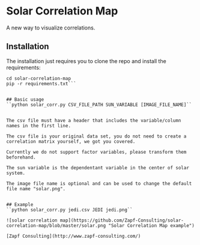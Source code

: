 # Solar Correlation Map
A new way to visualize correlations. 


## Installation 
The installation just requires you to clone the repo and install the requirements: 

```git clone https://github.com/Zapf-Consulting/solar-correlation-map.git
cd solar-correlation-map
pip -r requirements.txt```


## Basic usage
``python solar_corr.py CSV_FILE_PATH SUN_VARIABLE [IMAGE_FILE_NAME]``


The csv file must have a header that includes the variable/column names in the first line.

The csv file is your original data set, you do not need to create a correlation matrix yourself, we got you covered. 

Currently we do not support factor variables, please transform them beforehand. 

The sun variable is the dependentant variable in the center of solar system.

The image file name is optional and can be used to change the default file name "solar.png".


## Example
``python solar_corr.py jedi.csv JEDI jedi.png``

![solar correlation map](https://github.com/Zapf-Consulting/solar-correlation-map/blob/master/solar.png "Solar Correlation Map example")

[Zapf Consulting](http://www.zapf-consulting.com/)


